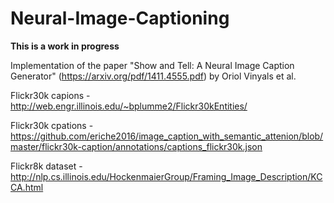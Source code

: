 # Neural-Image-Captioning

**This is a work in progress**

Implementation of the paper "Show and Tell: A Neural Image Caption Generator" (https://arxiv.org/pdf/1411.4555.pdf) by Oriol Vinyals et al. 

Flickr30k capions - http://web.engr.illinois.edu/~bplumme2/Flickr30kEntities/

Flickr30k cpations - https://github.com/eriche2016/image_caption_with_semantic_attenion/blob/master/flickr30k-caption/annotations/captions_flickr30k.json 

Flickr8k dataset - http://nlp.cs.illinois.edu/HockenmaierGroup/Framing_Image_Description/KCCA.html
